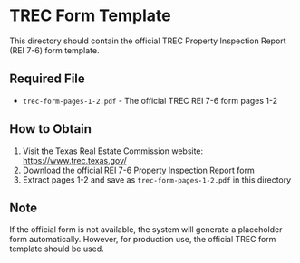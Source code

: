 # TREC Form Template

This directory should contain the official TREC Property Inspection Report (REI 7-6) form template.

## Required File

- `trec-form-pages-1-2.pdf` - The official TREC REI 7-6 form pages 1-2

## How to Obtain

1. Visit the Texas Real Estate Commission website: https://www.trec.texas.gov/
2. Download the official REI 7-6 Property Inspection Report form
3. Extract pages 1-2 and save as `trec-form-pages-1-2.pdf` in this directory

## Note

If the official form is not available, the system will generate a placeholder form automatically. However, for production use, the official TREC form template should be used.
